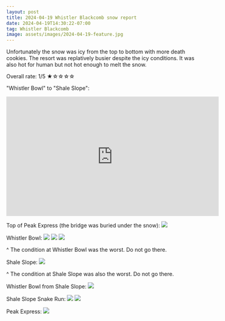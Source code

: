 ```yaml
---
layout: post
title: 2024-04-19 Whistler Blackcomb snow report
date: 2024-04-19T14:30:22-07:00
tag: Whistler Blackcomb
image: assets/images/2024-04-19-feature.jpg
---
```


Unfortunately the snow was icy from the top to bottom with more death cookies. The resort was replatively busier despite the icy conditions. It was also hot for human but not hot enough to melt the snow.

Overall rate: 1/5 ★☆☆☆☆

"Whistler Bowl" to "Shale Slope":
<iframe width="560" height="315" src="https://www.youtube.com/embed/SGvOY1_Llu8?si=Ob-fDiEcg_p-L2ae&hl=en" title="YouTube video player" frameborder="0" allow="accelerometer; autoplay; clipboard-write; encrypted-media; gyroscope; picture-in-picture; web-share" referrerpolicy="strict-origin-when-cross-origin" allowfullscreen></iframe>

Top of Peak Express (the bridge was buried under the snow):
![](/assets/images/2024-04-19-top-of-peak-express-the-bridge-was-buried-under-the-snow.jpg)

Whistler Bowl:
![](/assets/images/2024-04-19-whistler-bowl.jpg)
![](/assets/images/2024-04-19-whistler-bowl-2.jpg)
![](/assets/images/2024-04-19-whistler-bowl-3.jpg)

^ The condition at Whistler Bowl was the worst. Do not go there.

Shale Slope:
![](/assets/images/2024-04-19-shale-slope.jpg)

^ The condition at Shale Slope was also the worst. Do not go there.

Whistler Bowl from Shale Slope:
![](/assets/images/2024-04-19-whistler-bowl-from-shale-slope.jpg)

Shale Slope Snake Run:
![](/assets/images/2024-04-19-shale-slope-snake-run.jpg)
![](/assets/images/2024-04-19-shale-slope-snake-run-2.jpg)

Peak Express:
![](/assets/images/2024-04-19-peak-express.jpg)
